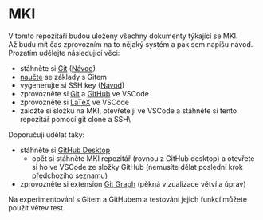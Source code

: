 # MKI

V tomto repozitáři budou uloženy všechny dokumenty týkající se MKI.\
Až budu mít čas zprovozním na to nějaký systém a pak sem napíšu návod.\
Prozatím udělejte následující věci:

+ stáhněte si [Git](https://git-scm.com/download/win) ([Návod](https://www.atlassian.com/git/tutorials/install-git))
+ [naučte](https://youtu.be/RGOj5yH7evk) se základy s Gitem
+ vygenerujte si SSH key ([Návod](https://docs.github.com/en/authentication/connecting-to-github-with-ssh/adding-a-new-ssh-key-to-your-github-account))
+ zprovozněte si [Git](https://code.visualstudio.com/docs/sourcecontrol/overview) a [GitHub](https://code.visualstudio.com/docs/sourcecontrol/github) ve VSCode
+ zprovozněte si [LaTeX](https://youtu.be/4lyHIQl4VM8) ve VSCode
+ založte si složku na MKI, otevřete jí ve VSCode a stáhněte si tento repozitář pomocí git clone a SSH\

Doporučuji udělat taky:

+ stáhněte si [GitHub Desktop](https://desktop.github.com/)
  + opět si stáhněte MKI repozitář (rovnou z GitHub desktop) a otevřete si ho ve VSCode ze složky GitHub (nemusíte dělat poslední krok předchozího seznamu)
+ zprovozněte si extension [Git Graph](https://marketplace.visualstudio.com/items?itemName=mhutchie.git-graph) (pěkná vizualizace větví a úprav)

Na experimentování s Gitem a GitHubem a testování jejich funkcí můžete použít větev test.
